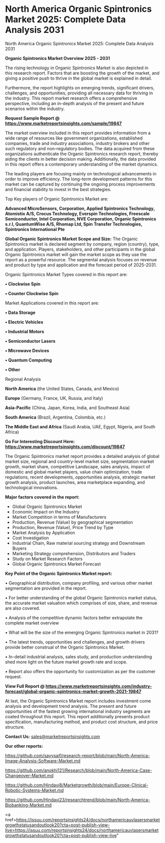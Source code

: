 # North America Organic Spintronics Market 2025: Complete Data Analysis 2031
 North America Organic Spintronics Market 2025: Complete Data Analysis 2031

<Strong> Organic Spintronics Market Overview 2025 - 2031</strong>

The rising technology in Organic Spintronics Market is also depicted in this research report. Factors that are boosting the growth of the market, and giving a positive push to thrive in the global market is explained in detail.

Furthermore, the report highlights on emerging trends, significant drivers, challenges, and opportunities, providing all necessary data for thriving in the industry. This report market research offers a comprehensive perspective, including an in-depth analysis of the present and future scenarios within the industry.

<strong>Request Sample Report @ <a href=https://www.marketreportsinsights.com/sample/19847>https://www.marketreportsinsights.com/sample/19847</a></strong>

The market overview included in this report provides information from a wide range of resources like government organizations, established companies, trade and industry associations, industry brokers and other such regulatory and non-regulatory bodies. The data acquired from these organizations authenticate the Organic Spintronics research report, thereby aiding the clients in better decision making. Additionally, the data provided in this report offers a contemporary understanding of the market dynamics.

The leading players are focusing mainly on technological advancements in order to improve efficiency. The long-term development patterns for this market can be captured by continuing the ongoing process improvements and financial stability to invest in the best strategies.

Top Key players of Organic Spintronics Market are:

<strong>Advanced MicroSensors, Corporation, Applied Spintronics Technology, Atomistix A/S, Crocus Technology, Everspin Technologies, Freescale Semiconductor, Intel Corporation, NVE Corporation, Organic Spintronics s.r.l, QuantumWise A/S, Rhomap Ltd, Spin Transfer Technologies, Spintronics International Pte</strong>

<strong><b>Global Organic Spintronics Market Scope and Size:</b></strong>
The Organic Spintronics market is declared segment by company, region (country), type, and application. Players, stakeholders, and other participants in the global Organic Spintronics market will gain the market scope as they use the report as a powerful resource. The segmental analysis focuses on revenue and product by type and application and the forecast period of 2025-2031.

Organic Spintronics Market Types covered in this report are:

<strong>• Clockwise Spin

• Counter Clockwise Spin</strong>

Market Applications covered in this report are:

<strong>• Data Storage

• Electric Vehicles

• Industrial Motors

• Semiconductor Lasers

• Microwave Devices

• Quantum Computing

• Other</strong> 

Regional Analysis

<strong>North America</strong> (the United States, Canada, and Mexico)

<strong>Europe</strong> (Germany, France, UK, Russia, and Italy)

<strong>Asia-Pacific</strong> (China, Japan, Korea, India, and Southeast Asia)

<strong>South America</strong> (Brazil, Argentina, Colombia, etc.)

<strong>The Middle East and Africa</strong> (Saudi Arabia, UAE, Egypt, Nigeria, and South Africa)

<strong>Go For Interesting Discount Here: <a href=https://www.marketreportsinsights.com/discount/19847>https://www.marketreportsinsights.com/discount/19847</a></strong>

The Organic Spintronics market report provides a detailed analysis of global market size, regional and country-level market size, segmentation market growth, market share, competitive Landscape, sales analysis, impact of domestic and global market players, value chain optimization, trade regulations, recent developments, opportunities analysis, strategic market growth analysis, product launches, area marketplace expanding, and technological innovations.

<strong><b>Major factors covered in the report:</b></strong>
<ul>
  <li>Global Organic Spintronics Market </li>
  <li>Economic Impact on the Industry</li>
  <li>Market Competition in terms of Manufacturers</li>
  <li>Production, Revenue (Value) by geographical segmentation</li>
  <li>Production, Revenue (Value), Price Trend by Type</li>
  <li>Market Analysis by Application</li>
  <li>Cost Investigation</li>
  <li>Industrial Chain, Raw material sourcing strategy and Downstream Buyers</li>
  <li>Marketing Strategy comprehension, Distributors and Traders</li>
  <li>Study on Market Research Factors</li>
  <li>Global Organic Spintronics Market Forecast</li>
</ul>

<strong><b>Key Point of the Organic Spintronics Market report:</b></strong>

• Geographical distribution, company profiling, and various other market segmentation are provided in the report.

• For better understanding of the global Organic Spintronics market status, the accurate market valuation which comprises of size, share, and revenue are also covered.

• Analysis of the competitive dynamic factors better extrapolate the complete market overview

• What will be the size of the emerging Organic Spintronics market in 2031?

• The latest trends, opportunities and challenges, and growth drivers provide better construal of the Organic Spintronics Market.

• In-detail industrial analysis, sales study, and production understanding shed more light on the future market growth rate and scope.

• Report also offers the opportunity for customization as per the customer request.

<strong><b>View Full Report @ <a href=https://www.marketreportsinsights.com/industry-forecast/global-organic-spintronics-market-growth-2021-19847>https://www.marketreportsinsights.com/industry-forecast/global-organic-spintronics-market-growth-2021-19847</a></b></strong>


At last, the Organic Spintronics Market report includes investment come analysis and development trend analysis. The present and future opportunities of the fastest growing international industry segments are coated throughout this report. This report additionally presents product specification, manufacturing method, and product cost structure, and price structure.

<strong>Contact Us:</strong>
sales@marketreportsinsights.com

<strong>Our other reports:</strong>

<a href=https://github.com/sayysaif/research-report/blob/main/North-America-Image-Analysis-Software-Market.md>https://github.com/sayysaif/research-report/blob/main/North-America-Image-Analysis-Software-Market.md</a>

<a href=https://github.com/anokhi121/Research/blob/main/North-America-Case-Changeover-Market.md>https://github.com/anokhi121/Research/blob/main/North-America-Case-Changeover-Market.md</a>

<a href=https://github.com/Hindavi8/Marketgrowth/blob/main/Europe-Clinical-Robotic-Systems-Market.md>https://github.com/Hindavi8/Marketgrowth/blob/main/Europe-Clinical-Robotic-Systems-Market.md</a>

<a href=https://github.com/Hindavi23/researchtrend/blob/main/North-America-Biobanking-Market.md>https://github.com/Hindavi23/researchtrend/blob/main/North-America-Biobanking-Market.md</a>

<a href=https://issuu.com/reportsinsights24/docs/northamericauvlasersmarketgrowthstatusandoutlook20?cta=post-publish-view-live>https://issuu.com/reportsinsights24/docs/northamericauvlasersmarketgrowthstatusandoutlook20?cta=post-publish-view-live</a>"
